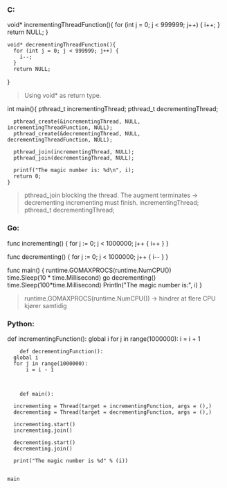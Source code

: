 
### C:

  void* incrementingThreadFunction(){
    for (int j = 0; j < 999999; j++) {
        i++;
      }
      return NULL;
    }

    void* decrementingThreadFunction(){
      for (int j = 0; j < 999999; j++) {
        i--;
      }
      return NULL;
  }

>Using void* as return type.

  int main(){
      pthread_t incrementingThread;
      pthread_t decrementingThread;

      pthread_create(&incrementingThread, NULL, incrementingThreadFunction, NULL);
      pthread_create(&decrementingThread, NULL, decrementingThreadFunction, NULL);

      pthread_join(incrementingThread, NULL);
      pthread_join(decrementingThread, NULL);

      printf("The magic number is: %d\n", i);
      return 0;
    }

>pthread_join blocking the thread.
>The augment terminates -> decrementing
>incrementing must finish.
>incrementingThread; pthread_t decrementingThread;

### Go:

  func incrementing() {
    for j := 0; j < 1000000; j++ {
      i++
    }
  }

  func decrementing() {
    for j := 0; j < 1000000; j++ {
      i--
    }
  }

  func main() {
      runtime.GOMAXPROCS(runtime.NumCPU())   
	     time.Sleep(10 * time.Millisecond)
	      go decrementing()
        time.Sleep(100*time.Millisecond)
        Println("The magic number is:", i)
}

>runtime.GOMAXPROCS(runtime.NumCPU())  ->  hindrer at flere CPU kjører samtidig


### Python:
  def incrementingFunction():
      global i
      for j in range(1000000):
          i = i + 1

        def decrementingFunction():
      global i
      for j in range(1000000):
          i = i - 1



        def main():

      incrementing = Thread(target = incrementingFunction, args = (),)
      decrementing = Thread(target = decrementingFunction, args = (),)

      incrementing.start()
      incrementing.join()

      decrementing.start()
      decrementing.join()

      print("The magic number is %d" % (i))


    main
